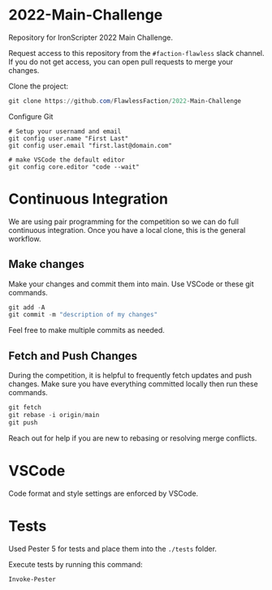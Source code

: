 # 2022-Main-Challenge
Repository for IronScripter 2022 Main Challenge.

Request access to this repository from the `#faction-flawless` slack channel. If you do not get access, you can open pull requests to merge your changes.

Clone the project:
```powershell
git clone https://github.com/FlawlessFaction/2022-Main-Challenge
```

Configure Git
```
# Setup your usernamd and email
git config user.name "First Last"
git config user.email "first.last@domain.com"

# make VSCode the default editor
git config core.editor "code --wait"
```

# Continuous Integration
We are using pair programming for the competition so we can do full continuous integration. Once you have a local clone, this is the general workflow.


## Make changes
Make your changes and commit them into main. Use VSCode or these git commands.

```powershell
git add -A
git commit -m "description of my changes"
```

Feel free to make multiple commits as needed.

## Fetch and Push Changes

During the competition, it is helpful to frequently fetch updates and push changes. Make sure you have everything committed locally then run these commands.

```powershell
git fetch
git rebase -i origin/main
git push
```

Reach out for help if you are new to rebasing or resolving merge conflicts.


# VSCode
Code format and style settings are enforced by VSCode.


# Tests

Used Pester 5 for tests and place them into the `./tests` folder.

Execute tests by running this command:

```powershell
Invoke-Pester
```
